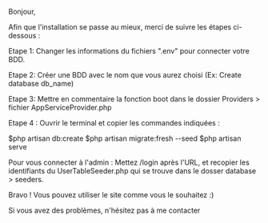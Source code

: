 Bonjour, 

Afin que l'installation se passe au mieux, merci de suivre les étapes ci-dessous :

Etape 1: Changer les informations du fichiers ".env" pour connecter votre BDD.

Etape 2: Créer une BDD avec le nom que vous aurez choisi (Ex: Create database db_name)

Etape 3: Mettre en commentaire la fonction boot dans le dossier Providers > fichier AppServiceProvider.php

Etape 4 : Ouvrir le terminal et copier les commandes indiquées :

$php artisan db:create
$php artisan migrate:fresh --seed
$php artisan serve

Pour vous connecter à l'admin :
Mettez /login après l'URL, et recopier les identifiants du UserTableSeeder.php qui se trouve dans le dosser database > seeders. 

Bravo ! Vous pouvez utiliser le site comme vous le souhaitez :) 

Si vous avez des problèmes, n'hésitez pas à me contacter